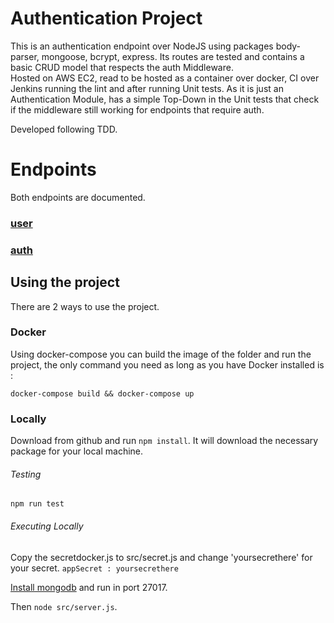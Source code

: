 # Authentication Project
This is an authentication endpoint over NodeJS using packages body-parser, mongoose, bcrypt, express.
Its routes are tested and contains a basic CRUD model that respects the auth Middleware.  
Hosted on AWS EC2, read to be hosted as a container over docker, CI over Jenkins running the lint and after running Unit tests. As it is just an Authentication Module, has a simple Top-Down in the Unit tests that check if the middleware still working for endpoints that require auth.  

Developed following TDD.
##

# Endpoints 

Both endpoints are documented.

### [user](https://github.com/MuraraAllan/Javascript-Backend-Demo/blob/master/documentation/user.md)

### [auth](https://github.com/MuraraAllan/Javascript-Backend-Demo/blob/master/documentation/auth.md)
##
## Using the project

There are 2 ways to use the project.

### Docker

Using docker-compose you can build the image of the folder and run the project, the only command you need as long as you have Docker installed is : 

```
docker-compose build && docker-compose up
```

### Locally

Download from github and run ```npm install```.
It will download the necessary package for your local machine.

###### Testing
```
npm run test
```
###### Executing Locally 

Copy the secretdocker.js to src/secret.js and change 'yoursecrethere' for your secret.   ```appSecret : yoursecrethere```

[Install mongodb](https://docs.mongodb.com/manual/installation/) and run in port 27017.

Then ```node src/server.js```.
